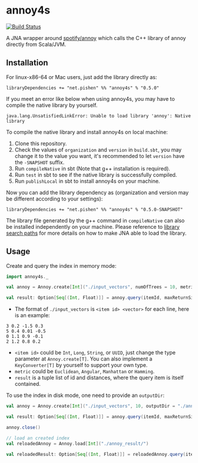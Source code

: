 # annoy4s

[![Build Status](https://travis-ci.org/annoy4s/annoy4s.svg?branch=master)](https://travis-ci.org/annoy4s/annoy4s)

A JNA wrapper around [spotify/annoy](https://github.com/spotify/annoy) which calls the C++ library of annoy directly from Scala/JVM.

## Installation

For linux-x86-64 or Mac users, just add the library directly as:
```
libraryDependencies += "net.pishen" %% "annoy4s" % "0.5.0"
```

If you meet an error like below when using annoy4s, you may have to compile the native library by yourself.
```
java.lang.UnsatisfiedLinkError: Unable to load library 'annoy': Native library
```

To compile the native library and install annoy4s on local machine:

1. Clone this repository.
2. Check the values of `organization` and `version` in `build.sbt`, you may change it to the value you want, it's recommended to let `version` have the `-SNAPSHOT` suffix.
3. Run `compileNative` in sbt (Note that g++ installation is required).
4. Run `test` in sbt to see if the native library is successfully compiled.
5. Run `publishLocal` in sbt to install annoy4s on your machine.

Now you can add the library dependency as (organization and version may be different according to your settings):
```
libraryDependencies += "net.pishen" %% "annoy4s" % "0.5.0-SNAPSHOT"
```

The library file generated by the g++ command in `compileNative` can also be installed independently on your machine. Please reference to [library search paths](http://java-native-access.github.io/jna/4.4.0/javadoc/com/sun/jna/NativeLibrary.html#library_search_paths) for more details on how to make JNA able to load the library.

## Usage

Create and query the index in memory mode:
```scala
import annoy4s._

val annoy = Annoy.create[Int]("./input_vectors", numOfTrees = 10, metric = Euclidean, verbose = true)

val result: Option[Seq[(Int, Float)]] = annoy.query(itemId, maxReturnSize = 30)
```

* The format of `./input_vectors` is `<item id> <vector>` for each line, here is an example:
```
3 0.2 -1.5 0.3
5 0.4 0.01 -0.5
0 1.1 0.9 -0.1
2 1.2 0.8 0.2
```
* `<item id>` could be `Int`, `Long`, `String`, or `UUID`, just change the type parameter at `Annoy.create[T]`. You can also implement a `KeyConverter[T]` by yourself to support your own type.
* `metric` could be `Euclidean`, `Angular`, `Manhattan` or `Hamming`.
* `result` is a tuple list of id and distances, where the query item is itself contained.

To use the index in disk mode, one need to provide an `outputDir`:
```scala
val annoy = Annoy.create[Int]("./input_vectors", 10, outputDir = "./annoy_result/", Euclidean)

val result: Option[Seq[(Int, Float)]] = annoy.query(itemId, maxReturnSize = 30)

annoy.close()

// load an created index
val reloadedAnnoy = Annoy.load[Int]("./annoy_result/")

val reloadedResult: Option[Seq[(Int, Float)]] = reloadedAnnoy.query(itemId, 30)
```
